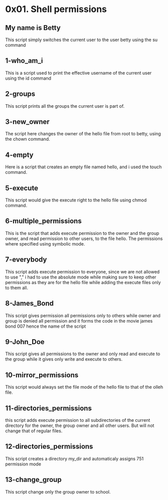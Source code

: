 # 0x01. Shell permissions
## My name is Betty
This script simply switches the current user to the user betty using the su command

## 1-who_am_i
This is a script used to print the effective username of the current user using the id command

## 2-groups
This script prints all the groups the current user is part of.

## 3-new_owner
The script here changes the owner of the hello file from root to betty, using the chown command.

## 4-empty
Here is a script that creates an empty file named hello, and i used the touch command.

## 5-execute
This script would give the execute right to the hello file using chmod command.

## 6-multiple_permissions
 This is the script that adds execute permission to the owner and the group owner, and read permission to other users, to the file hello. The permissions where specified using symbolic mode.

## 7-everybody
This script adds execute permission to everyone, since we are not allowed to use "," i had to use the absolute mode while making sure to keep other permissions as they are for the hello file while adding the execute files only to them all.

## 8-James_Bond
This script gives permission all permissions only to others while owner and group is denied all permission and it forms the code in the movie james bond 007 hence the name of the script

## 9-John_Doe
This script gives all permissions to the owner and only read and execute to the group while it gives only write and execute to others.

## 10-mirror_permissions
This script would always set the file mode of the hello file to that of the olleh file.

## 11-directories_permissions
this script adds execute permission to all subdirectories of the current directory for the owner, the group owner and all other users. But will not change that of regular files.

## 12-directories_permissions
This script creates a directory my_dir and automaticaly assigns 751 permission mode

## 13-change_group
This script change only the group owner to school.